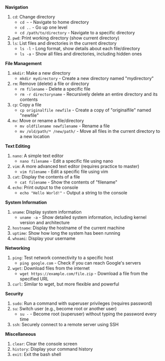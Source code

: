 **Navigation**

1. `cd`: Change directory
    - `cd ~` - Navigate to home directory
    - `cd ..` - Go up one level
    - `cd /path/to/directory` - Navigate to a specific directory
2. `pwd`: Print working directory (show current directory)
3. `ls`: List files and directories in the current directory
    - `ls -l` - Long format, show details about each file/directory
    - `ls -a` - Show all files and directories, including hidden ones

**File Management**

1. `mkdir`: Make a new directory
    - `mkdir mydirectory` - Create a new directory named "mydirectory"
2. `rm`: Remove (delete) a file or directory
    - `rm filename` - Delete a specific file
    - `rm -r directoryname` - Recursively delete an entire directory and its contents
3. `cp`: Copy a file
    - `cp originalfile newfile` - Create a copy of "originalfile" named "newfile"
4. `mv`: Move or rename a file/directory
    - `mv oldfilename newfilename` - Rename a file
    - `mv /old/path/* /new/path/` - Move all files in the current directory to a new location

**Text Editing**

1. `nano`: A simple text editor
    - `nano filename` - Edit a specific file using nano
2. `vim`: A more advanced text editor (requires practice to master)
    - `vim filename` - Edit a specific file using vim
3. `cat`: Display the contents of a file
    - `cat filename` - Show the contents of "filename"
4. `echo`: Print output to the console
    - `echo "Hello World!"` - Output a string to the console

**System Information**

1. `uname`: Display system information
    - `uname -a` - Show detailed system information, including kernel version and architecture
2. `hostname`: Display the hostname of the current machine
3. `uptime`: Show how long the system has been running
4. `whoami`: Display your username

**Networking**

1. `ping`: Test network connectivity to a specific host
    - `ping google.com` - Check if you can reach Google's servers
2. `wget`: Download files from the internet
    - `wget https://example.com/file.zip` - Download a file from the specified URL
3. `curl`: Similar to wget, but more flexible and powerful

**Security**

1. `sudo`: Run a command with superuser privileges (requires password)
2. `su`: Switch user (e.g., become root or another user)
    - `su -` - Become root (superuser) without typing the password every time
3. `ssh`: Securely connect to a remote server using SSH

**Miscellaneous**

1. `clear`: Clear the console screen
2. `history`: Display your command history
3. `exit`: Exit the bash shell
